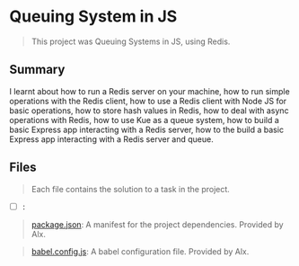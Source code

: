 # Queuing System in JS

> This project was Queuing Systems in JS, using Redis.

## Summary

I learnt about how to run a Redis server on your machine, how to run simple operations with the Redis client, how to use a Redis client with Node JS for basic operations, how to store hash values in Redis, how to deal with async operations with Redis, how to use Kue as a queue system, how to build a basic Express app interacting with a Redis server, how to the build a basic Express app interacting with a Redis server and queue.

## Files

> Each file contains the solution to a task in the project.

- [ ] [](https://github.com/Ebube-Ochemba/alx-backend/blob/main/0x03-queuing_system_in_js/):

> [package.json](./package.json): A manifest for the project dependencies. Provided by Alx.

> [babel.config.js](./babel.config.js): A babel configuration file. Provided by Alx.
